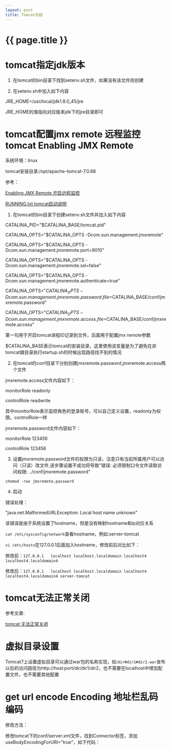 ```yaml
---
layout: post
title: Tomcat总结
---
```

{{ page.title }}
================

# tomcat指定jdk版本

1. 在tomcat的bin目录下找到setenv.sh文件，如果没有该文件则创建

2. 在setenv.sh中加入如下内容

JRE_HOME=/usr/local/jdk1.8.0_45/jre

JRE_HOME的值指向对应版本jdk下的jre目录即可


# tomcat配置jmx remote 远程监控tomcat Enabling JMX Remote

系统环境：linux

tomcat安装目录:/opt/apache-tomcat-7.0.68

参考：

[Enabling JMX Remote 开启远程监控](https://tomcat.apache.org/tomcat-7.0-doc/monitoring.html)

[RUNNING.txt tomcat启动说明](https://tomcat.apache.org/tomcat-7.0-doc/RUNNING.txt)

1. 在tomcat的bin目录下创建setenv.sh文件并加入如下内容

CATALINA_PID="$CATALINA_BASE/tomcat.pid"

CATALINA_OPTS="$CATALINA_OPTS -Dcom.sun.management.jmxremote"

CATALINA_OPTS="$CATALINA_OPTS -Dcom.sun.management.jmxremote.port=9010"

CATALINA_OPTS="$CATALINA_OPTS -Dcom.sun.management.jmxremote.ssl=false"

CATALINA_OPTS="$CATALINA_OPTS -Dcom.sun.management.jmxremote.authenticate=true"

CATALINA_OPTS="$CATALINA_OPTS -Dcom.sun.management.jmxremote.password.file=$CATALINA_BASE/conf/jmxremote.password"

CATALINA_OPTS="$CATALINA_OPTS -Dcom.sun.management.jmxremote.access.file=$CATALINA_BASE/conf/jmxremote.access"

第一句用于开启tomcat进程ID记录到文件，后面用于配置jmx remote参数

$CATALINA_BASE表示tomcat的安装目录，这里使用该变量是为了避免在非tomcat跟目录执行startup.sh的时候出现路径找不到的情况

2. 在tomcat的conf目录下分别创建jmxremote.password,jmxremote.access两个文件

jmxremote.access文件内容如下：

monitorRole readonly

controlRole readwrite

其中monitorRole表示监控角色的登录账号，可以自己定义设置，readonly为权限。controlRole一样

jmxremote.password文件内容如下：

monitorRole 123456

controlRole 123456

3. 设置jmxremote.password文件的权限为只读，注意只有当前所属用户可以访问（只读）改文件,该步骤设置不成功将导致"错误: 必须限制口令文件读取访问权限: ../conf/jmxremote.password"

`chomod -rwx jmxremote.password`

4. 启动

错误处理：

"java.net.MalformedURLException: Local host name unknown"

该错误是由于系统设置了hostname，但是没有映射hostname和ip对应关系

`cat /etc/sysconfig/network`查看hostname，例如:server-tomcat

`vi /etc/hosts`在127.0.0.1后面加入hostname，修改前后对比如下：

修改前：`127.0.0.1   localhost localhost.localdomain localhost4 localhost4.localdomain4`

修改后：`127.0.0.1   localhost localhost.localdomain localhost4 localhost4.localdomain4 server-tomcat`

# tomcat无法正常关闭

参考文章:

[tomcat 无法正常关闭](http://www.wptree.com/?p=875)

# 虚拟目录设置

Tomcat7上设置虚拟目录可以通过war包的名称实现，如:`dir#dir1#dir2.war`发布以后的访问路径为http://host:port/dir/dir1/dir2，也不需要在localhost中增加配置文件，也不需要其他配置


# get url encode Encoding 地址栏乱码 编码

修改方法：

修改tomcat下的conf/server.xml文件，找到Connector标签，添加useBodyEncodingForURI="true"，如下代码：

<Connector port="8080" useBodyEncodingForURI="true" protocol="HTTP/1.1"
connectionTimeout="20000"
redirectPort="8443" />